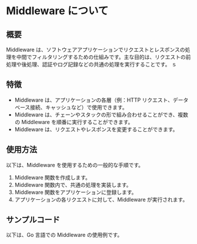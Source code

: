 # Middleware について

## 概要

Middleware は、ソフトウェアアプリケーションでリクエストとレスポンスの処理を中間でフィルタリングするための仕組みです。主な目的は、リクエストの前処理や後処理、認証やログ記録などの共通の処理を実行することです。
ｓ

## 特徴

- Middleware は、アプリケーションの各層（例：HTTP リクエスト、データベース接続、キャッシュなど）で使用できます。
- Middleware は、チェーンやスタックの形で組み合わせることができ、複数の Middleware を順番に実行することができます。
- Middleware は、リクエストやレスポンスを変更することができます。

## 使用方法

以下は、Middleware を使用するための一般的な手順です。

1. Middleware 関数を作成します。
2. Middleware 関数内で、共通の処理を実装します。
3. Middleware 関数をアプリケーションに登録します。
4. アプリケーションの各リクエストに対して、Middleware が実行されます。

## サンプルコード

以下は、Go 言語での Middleware の使用例です。
